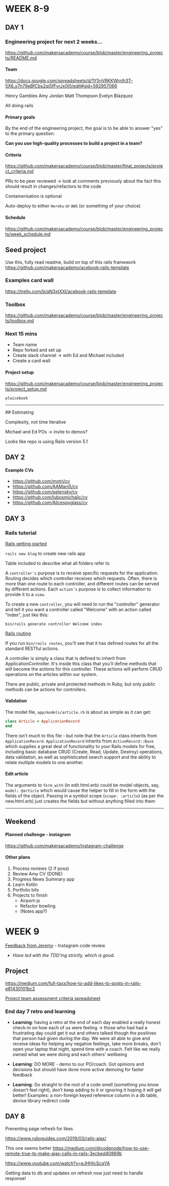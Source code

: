 # WEEK 8-9

## DAY 1

### Engineering project for next 2 weeks...

https://github.com/makersacademy/course/blob/master/engineering_projects/README.md


#### Team

https://docs.google.com/spreadsheets/d/1Y5nVRKKWrnlh3T-5X6_v7h79eBfCbs2qi5fFyrJx0l0/edit#gid=592957066

Henry Gambles
Amy Jordan
Matt Thompson
Evelyn Blázquez

All doing rails

#### Primary goals

By the end of the engineering project, the goal is to be able to answer "yes" to the primary question:

**Can you use high-quality processes to build a project in a team?**


#### Criteria

https://github.com/makersacademy/course/blob/master/final_projects/project_criteria.md

PRs to be peer reviewed -> look at comments previously about the fact this should result in changes/refactors to the code

Containerisation is optional

Auto-deploy to either `Heroku` or `AWS` (or something of your choice)


#### Schedule

https://github.com/makersacademy/course/blob/master/engineering_projects/week_schedule.md


## Seed project

Use this, fully read readme, build on top of this rails framework
https://github.com/makersacademy/acebook-rails-template


### Examples card wall

https://trello.com/b/aN3xtXXl/acebook-rails-template


### Toolbox

https://github.com/makersacademy/course/blob/master/engineering_projects/toolbox.md


### Next 15 mins

- Team name
- Repo forked and set up
- Create slack channel -> with Ed and Michael included
- Create a card wall


#### Project setup

https://github.com/makersacademy/course/blob/master/engineering_projects/project_setup.md


`plaicebook`

------

## Estimating

Complexity, not time
Iterative

Michael and Ed POs -> invite to demos?

Looks like repo is using Rails version 5.1


## DAY 2

#### Example CVs

- https://github.com/motri/cv
- https://github.com/AAMani5/cv
- https://github.com/pelensky/cv
- https://github.com/lubosmichalic/cv
- https://github.com/Alicespyglass/cv



## DAY 3

### Rails tutorial

[Rails getting started](https://guides.rubyonrails.org/getting_started.html)

`rails new blog` to create new rails app

Table included to describe what all folders refer to


A `controller's` purpose is to receive specific requests for the application. Routing decides which controller receives which requests. Often, there is more than one route to each controller, and different routes can be served by different actions. Each `action's` purpose is to collect information to provide it to a `view`.

To create a new `controller`, you will need to run the "controller" generator and tell it you want a controller called "Welcome" with an action called "index", just like this:

```
bin/rails generate controller Welcome index
```

[Rails routing](https://guides.rubyonrails.org/routing.html)


If you run `bin/rails routes`, you'll see that it has defined routes for all the standard RESTful actions.


A controller is simply a class that is defined to inherit from ApplicationController. It's inside this class that you'll define methods that will become the actions for this controller. These actions will perform CRUD operations on the articles within our system.

There are public, private and protected methods in Ruby, but only public methods can be actions for controllers.


#### Validation

The model file, `app/models/article.rb` is about as simple as it can get:

```ruby
class Article < ApplicationRecord
end
```

There isn't much to this file - but note that the `Article` class inherits from `ApplicationRecord`. `ApplicationRecord` inherits from `ActiveRecord::Base` which supplies a great deal of functionality to your Rails models for free, including basic database CRUD (Create, Read, Update, Destroy) operations, data validation, as well as sophisticated search support and the ability to relate multiple models to one another.


#### Edit article

The arguments to `form_with` (in edit.html.erb) could be model objects, say, `model: @article` which would cause the helper to fill in the form with the fields of the object. Passing in a symbol scope (`scope: :article`) (as per the new.html.erb) just creates the fields but without anything filled into them

------

## Weekend

#### Planned challenge - instagram

https://github.com/makersacademy/instagram-challenge


#### Other plans

1. Process reviews (2 if poss)
2. Review Amy CV (DONE)
3. Progress News Summary app
4. Learn Kotlin
5. Portfolio bits
6. Projects to finish
    - Airport-js
    - Refactor bowling
    - (Notes app?)



# WEEK 9

[Feedback from Jeremy](https://github.com/mattTea/instagram-challenge/commit/c559f397d4580e4aed148bb1084b829b64cb5743#commitcomment-33343660) - Instagram code review

- _Have led with the TDD'ing strictly, which is good._

## Project

https://medium.com/full-taxx/how-to-add-likes-to-posts-in-rails-e81430101bc2


[Project team assessment criteria spreadsheet](https://docs.google.com/spreadsheets/d/1VjN54FDddP1dlHVDHyP8diOCBYfJrn61VxgKVFALR84/edit#gid=104272588)


### End day 7 retro and learning

- **Learning**: having a retro at the end of each day enabled a really honest check-in on how each of us were feeling -> those who had had a frustrating day could get it out and others talked though the positives that person had given during the day. We were all able to give and receive ideas for helping any negative feelings, take more breaks, don’t open your laptop that night, spend time with a coach. Felt like we really owned what we were doing and each others’ wellbeing

- **Learning**: DO MORE - demo to our PO/coach. Got opinions and decisions but should have done more active demoing for faster feedback

- **Learning**: Go straight to the root of a code smell (something you know doesn't feel right), don’t keep adding to it or ignoring it hoping it will get better! Examples: a non-foreign keyed reference column in a db table, devise library redirect code


## DAY 8

Preventing page refresh for likes

https://www.rubyguides.com/2019/03/rails-ajax/

This one seems better
https://medium.com/@codenode/how-to-use-remote-true-to-make-ajax-calls-in-rails-3ecbed40869b

https://www.youtube.com/watch?v=eJHHIcScqYA

Getting data to db and updates on refresh now just need to handle response!